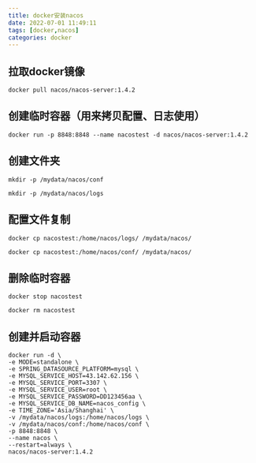 ```yaml
---
title: docker安装nacos
date: 2022-07-01 11:49:11
tags: [docker,nacos]
categories: docker
---
```

## 拉取docker镜像
```shell
docker pull nacos/nacos-server:1.4.2
```
## 创建临时容器（用来拷贝配置、日志使用）
```shell
docker run -p 8848:8848 --name nacostest -d nacos/nacos-server:1.4.2
```
## 创建文件夹
```shell
mkdir -p /mydata/nacos/conf
```
```shell
mkdir -p /mydata/nacos/logs
```
## 配置文件复制
```shell
docker cp nacostest:/home/nacos/logs/ /mydata/nacos/
```
```shell
docker cp nacostest:/home/nacos/conf/ /mydata/nacos/
```
## 删除临时容器
```shell
docker stop nacostest
```
```shell
docker rm nacostest
```
## 创建并启动容器
```shell
docker run -d \
-e MODE=standalone \
-e SPRING_DATASOURCE_PLATFORM=mysql \
-e MYSQL_SERVICE_HOST=43.142.62.156 \
-e MYSQL_SERVICE_PORT=3307 \
-e MYSQL_SERVICE_USER=root \
-e MYSQL_SERVICE_PASSWORD=DD123456aa \
-e MYSQL_SERVICE_DB_NAME=nacos_config \
-e TIME_ZONE='Asia/Shanghai' \
-v /mydata/nacos/logs:/home/nacos/logs \
-v /mydata/nacos/conf:/home/nacos/conf \
-p 8848:8848 \
--name nacos \
--restart=always \
nacos/nacos-server:1.4.2
```

